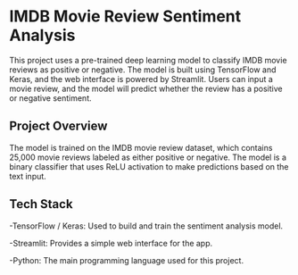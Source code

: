 # IMDB Movie Review Sentiment Analysis
This project uses a pre-trained deep learning model to classify IMDB movie reviews as positive or negative. The model is built using TensorFlow and Keras, and the web interface is powered by Streamlit. Users can input a movie review, and the model will predict whether the review has a positive or negative sentiment.

## Project Overview
The model is trained on the IMDB movie review dataset, which contains 25,000 movie reviews labeled as either positive or negative. The model is a binary classifier that uses ReLU activation to make predictions based on the text input.

## Tech Stack
-TensorFlow / Keras: Used to build and train the sentiment analysis model.

-Streamlit: Provides a simple web interface for the app.

-Python: The main programming language used for this project.